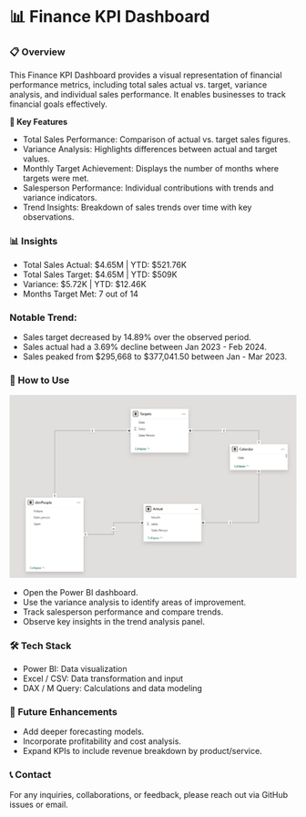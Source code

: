 <h1>📊 Finance KPI Dashboard</h1>



<h3>📋 Overview</h3>

<p>This Finance KPI Dashboard provides a visual representation of financial performance metrics, including total sales actual vs. target, variance analysis, and individual sales performance. It enables businesses to track financial goals effectively.</p>

<b>🔹 Key Features</b>
<ul>
<li>Total Sales Performance: Comparison of actual vs. target sales figures.</li>

<li>Variance Analysis: Highlights differences between actual and target values.</li>

<li>Monthly Target Achievement: Displays the number of months where targets were met.</li>

<li>Salesperson Performance: Individual contributions with trends and variance indicators.</li>

<li>Trend Insights: Breakdown of sales trends over time with key observations.</li>
</ul>

<h3>📊 Insights</h3>
<ul>
<li>Total Sales Actual: $4.65M | YTD: $521.76K</li>

<li>Total Sales Target: $4.65M | YTD: $509K</li>

<li>Variance: $5.72K | YTD: $12.46K</li>

<li>Months Target Met: 7 out of 14</li>
</ul>

<h3>Notable Trend:</h3>
<ul>
<li>Sales target decreased by 14.89% over the observed period.</li>

<li>Sales actual had a 3.69% decline between Jan 2023 - Feb 2024.</li>

<li>Sales peaked from $295,668 to $377,041.50 between Jan - Mar 2023.</li>
</ul>
<h3>📌 How to Use</h3>

![image alt](https://github.com/Softechanalytics/Financial_KPI/blob/7aa2b9b1a66f20b9f7858f68c34e234e59604bdc/FinancialKPI%20model.png)
<ul>
<li>Open the Power BI dashboard.</li>

<li>Use the variance analysis to identify areas of improvement.</li>

<li>Track salesperson performance and compare trends.</li>

<li>Observe key insights in the trend analysis panel.</li>
</ul>
<h3>🛠 Tech Stack</h3>
<ul>
<li>Power BI: Data visualization</li>

<li>Excel / CSV: Data transformation and input</li>

<li>DAX / M Query: Calculations and data modeling</li>
</ul>
<h3>🚀 Future Enhancements</h3>
<ul>
<li>Add deeper forecasting models.</li>

<li>Incorporate profitability and cost analysis.</li>

<li>Expand KPIs to include revenue breakdown by product/service.</li>
</ul>
<h3>📞 Contact</h3>

For any inquiries, collaborations, or feedback, please reach out via GitHub issues or email.
